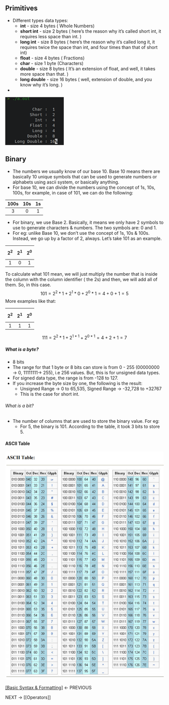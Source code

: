## Primitives
- Different types data types: 
	- **int** - size 4 bytes ( Whole Numbers)
	- **short int** - size 2 bytes ( here’s the reason why it’s called short int, it requires less space than int. ) 
	- **long int** - size 8 bytes ( here’s the reason why it’s called long it, it requires twice the space than int, and four times than that of short int)
	- **float** - size 4 bytes ( Fractions)
	- **char** - size 1 byte (Characters)
	- **double** - size 8 bytes ( It’s an extension of float, and well, it takes more space than that. )
	- **long double** - size 16 bytes ( well, extension of double, and you know why it’s long. )
 - 
![image](https://github.com/VoIDWALkER7/Neural-Networks-In-C/blob/main/C%20Concepts/Data%20Types%20Size.png)

## Binary
- The numbers we usually know of our base 10. Base 10 means there are basically 10 unique symbols that can be used to generate numbers or alphabets using ascii system, or basically anything. 
- For base 10, we can divide the numbers using the concept of 1s, 10s, 100s, for example, in case of 101, we can do the following: 

| 100s | 10s | 1s |
|:----:|:---:|:--:|
|    3|   0 |  1 |  

- For binary, we use Base 2. Basically, it means we only have 2 symbols to use to generate characters & numbers. The two symbols are: 0 and 1. 
- For eg: unlike Base 10, we don’t use the concept of 1s, 10s & 100s. Instead, we go up by a factor of 2, always. Let’s take 101 as an example.  

| $$2^2$$ | $$2^1$$ | $$2^0$$|
|:----:|:---:|:--:|
|    1|   0 |  1 |

To calculate what 101 mean, we will just multiply the number that is inside the column with the column identifier ( the 2s) and then, we will add all of them. So, in this case.  $$101 = 2^{2}* 1 + 2^{1}*0 + 2^{0}* 1 = 4 + 0 + 1 = 5$$
More examples like that: 

| $$2^2$$ | $$2^1$$ | $$2^0$$|
|:----:|:---:|:--:|
|    1|   1 |  1 |

$$111 = 2^{2}* 1 + 2^{1*1}+ 2^{0 * 1}= 4 + 2 + 1 = 7$$
##### What is a byte?
- 8 bits
- The range for that 1 byte or 8 bits can store is from 0 - 255 (00000000 → 0, 11111111→ 255), i.e 256 values. But, this is for unsigned data types. 
- For signed data type, the range is from -128 to 127. 
- If you increase the byte size by one, the following is the result: 
	- Unsigned Range → 0 to 65,535, Signed Range → -32,728 to +32767
	- This is the case for short int. 
###### What is a bit?
- The number of columns that are used to store the binary value. For eg:
	- For 5, the binary is 101. According to the table, it took 3 bits to store 5.
#### ASCII Table
![image](https://github.com/VoIDWALkER7/Neural-Networks-In-C/blob/main/C%20Concepts/ASCII%20Table.png)

[[Basic Syntax & Formatting]](https://github.com/VoIDWALkER7/Neural-Networks-In-C/blob/main/C%20Concepts/Basic%20Syntax%20%26%20Formatting.md) ← PREVIOUS

NEXT → [[Operators]] 
